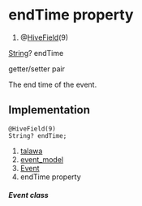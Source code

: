 
<div>

# endTime property

</div>


<div>

1.  @[HiveField](https://pub.dev/documentation/hive/2.2.3/hive/HiveField-class.html)(9)

</div>

[String](https://api.flutter.dev/flutter/dart-core/String-class.html)?
endTime


getter/setter pair




The end time of the event.



## Implementation

``` language-dart
@HiveField(9)
String? endTime;
```







1.  [talawa](../../index.md)
2.  [event_model](../../models_events_event_model/)
3.  [Event](../../models_events_event_model/Event-class.md)
4.  endTime property

##### Event class







